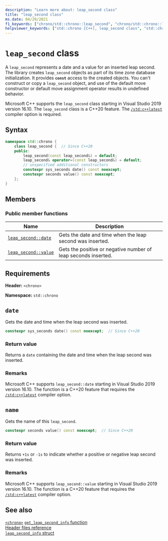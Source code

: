 ```yaml
---
description: "Learn more about: leap_second class"
title: "leap_second class"
ms.date: 04/29/2021
f1_keywords: ["chrono/std::chrono::leap_second", "chrono/std::chrono::leap_second::date", "chrono/std::chrono::leap_second::value"]
helpviewer_keywords: ["std::chrono [C++], leap_second class", "std::chrono::leap_second::date function", "std::chrono::leap_second::value function"]
---
```

# `leap_second` class

A `leap_second` represents a date and a value for an inserted leap second. The library creates `leap_second` objects as part of its time zone database initialization. It provides **`const`** access to the created objects. You can't construct or copy a `leap_second` object, and use of the default move constructor or default move assignment operator results in undefined behavior.

Microsoft C++ supports the `leap_second` class starting in Visual Studio 2019 version 16.10. The `leap_second` class is a C++20 feature. The [`/std:c++latest`](../build/reference/std-specify-language-standard-version.md) compiler option is required.

## Syntax

```cpp
namespace std::chrono {
    class leap_second {  // Since C++20
    public:
        leap_second(const leap_second&) = default;
        leap_second& operator=(const leap_second&) = default;
        // unspecified additional constructors
        constexpr sys_seconds date() const noexcept;
        constexpr seconds value() const noexcept;
    };
}
```

## Members

### Public member functions

| Name | Description |
|--|--|
| [`leap_second::date`](#std-chrono-leap-second-date) | Gets the date and time when the leap second was inserted. |
| [`leap_second::value`](#std-chrono-leap-second-value) | Gets the positive or negative number of leap seconds inserted. |

## Requirements

**Header:** `<chrono>`

**Namespace:** `std::chrono`

## <a name="std-chrono-leap-second-date"></a> `date`

Gets the date and time when the leap second was inserted.

```cpp
constexpr sys_seconds date() const noexcept;  // Since C++20
```

### Return value

Returns a `date` containing the date and time when the leap second was inserted.

### Remarks

Microsoft C++ supports `leap_second::date` starting in Visual Studio 2019 version 16.10. The function is a C++20 feature that requires the [`/std:c++latest`](../build/reference/std-specify-language-standard-version.md) compiler option.

## <a name="std-chrono-leap-second-value"></a> `name`

Gets the name of this `leap_second`.

```cpp
constexpr seconds value() const noexcept;  // Since C++20
```

### Return value

Returns `+1s` or `-1s` to indicate whether a positive or negative leap second was inserted.

### Remarks

Microsoft C++ supports `leap_second::value` starting in Visual Studio 2019 version 16.10. The function is a C++20 feature that requires the [`/std:c++latest`](../build/reference/std-specify-language-standard-version.md) compiler option.

## See also

[`<chrono>`](./chrono.md)
[`get_leap_second_info` function](./chrono-functions.md#std-chrono-get-leap-second-info)\
[Header files reference](./cpp-standard-library-header-files.md)\
[`leap_second_info` struct](./leap-second-info-struct.md)